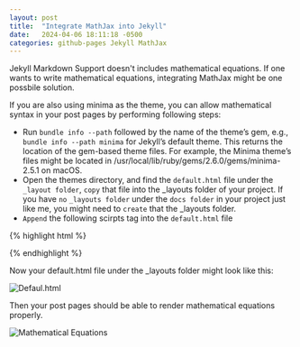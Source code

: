 ```yaml
---
layout: post
title:  "Integrate MathJax into Jekyll"
date:   2024-04-06 18:11:18 -0500
categories: github-pages Jekyll MathJax
---
```


Jekyll Markdown Support doesn't includes mathematical equations. If one wants to write mathematical equations, integrating
MathJax might be one possbile solution.

If you are also using minima as the theme, you can allow mathematical syntax in your post pages by performing following steps:
- Run `bundle info --path` followed by the name of the theme’s gem, e.g., `bundle info --path minima` for Jekyll’s default theme.
This returns the location of the gem-based theme files. For example, the Minima theme’s files might be located in /usr/local/lib/ruby/gems/2.6.0/gems/minima-2.5.1 on macOS.
- Open the themes directory, and find the `default.html` file under the `_layout folder`, `copy` that file into the _layouts folder of your project. If you have `no` `_layouts folder` under the `docs folder` in your project just like me, you might need to `create` that the _layouts folder.
- `Append` the following scirpts tag into the `default.html` file

{% highlight html %}
<script type="text/javascript"
    src="https://cdnjs.cloudflare.com/ajax/libs/mathjax/2.7.3/MathJax.js?config=TeX-AMS-MML_HTMLorMML">
</script>
{% endhighlight %}

Now your default.html file under the _layouts folder might look like this:

![Defaul.html](/assets/img/defaul-html.png)


Then your post pages should be able to render mathematical equations properly.

![Mathematical Equations](/assets/img/mathematical-equations.png)